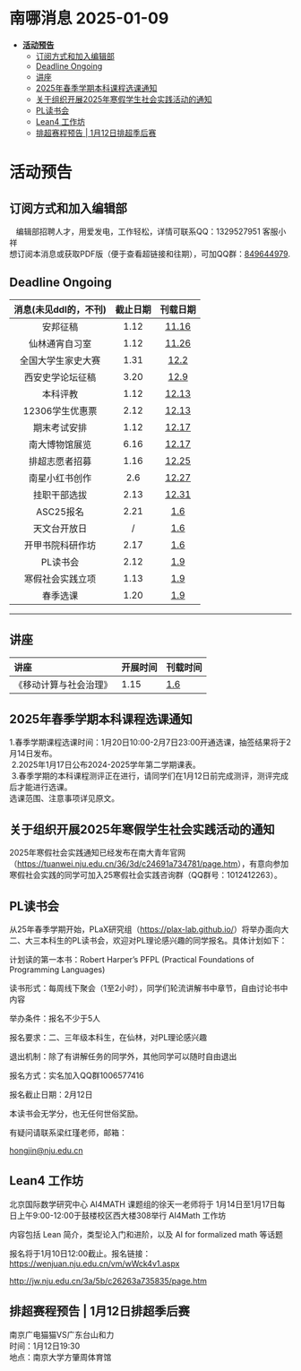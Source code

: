 # 南哪消息 2025-01-09

-   <a href="#活动预告" id="toc-活动预告"><strong>活动预告</strong></a>
    -   <a href="#订阅方式和加入编辑部"
        id="toc-订阅方式和加入编辑部">订阅方式和加入编辑部</a>
    -   <a href="#deadline-ongoing" id="toc-deadline-ongoing">Deadline
        Ongoing</a>
    -   <a href="#讲座" id="toc-讲座">讲座</a>
    -   <a href="#年春季学期本科课程选课通知"
        id="toc-年春季学期本科课程选课通知">2025年春季学期本科课程选课通知</a>
    -   <a href="#关于组织开展2025年寒假学生社会实践活动的通知"
        id="toc-关于组织开展2025年寒假学生社会实践活动的通知">关于组织开展2025年寒假学生社会实践活动的通知</a>
    -   <a href="#pl读书会" id="toc-pl读书会">PL读书会</a>
    -   <a href="#lean4-工作坊" id="toc-lean4-工作坊">Lean4 工作坊</a>
    -   <a href="#排超赛程预告-1月12日排超季后赛"
        id="toc-排超赛程预告-1月12日排超季后赛">排超赛程预告 |
        1月12日排超季后赛</a>

# **活动预告**

## 订阅方式和加入编辑部

   编辑部招聘人才，用爱发电，工作轻松，详情可联系QQ：1329527951
客服小祥  
想订阅本消息或获取PDF版（便于查看超链接和往期），可加QQ群：[849644979](https://qm.qq.com/q/VXIW7fgsEe).

## Deadline Ongoing

| 消息(未见ddl的，不刊) | 截止日期 |                      刊载日期                      |
|:---------------------:|:--------:|:--------------------------------------------------:|
|       安邦征稿        |   1.12   | [11.16](https://nik-nul.github.io/news/2024-11-16) |
|    仙林通宵自习室     |   1.12   | [11.26](https://nik-nul.github.io/news/2024-11-26) |
|  全国大学生家史大赛   |   1.31   | [12.2](https://nik-nul.github.io/news/2024-12-02)  |
|   西安史学论坛征稿    |   3.20   | [12.9](https://nik-nul.github.io/news/2024-12-09)  |
|       本科评教        |   1.12   | [12.13](https://nik-nul.github.io/news/2024-12-13) |
|    12306学生优惠票    |   2.12   | [12.13](https://nik-nul.github.io/news/2024-12-13) |
|     期末考试安排      |   1.12   | [12.17](https://nik-nul.github.io/news/2024-12-17) |
|    南大博物馆展览     |   6.16   | [12.17](https://nik-nul.github.io/news/2024-12-17) |
|    排超志愿者招募     |   1.16   | [12.25](https://nik-nul.github.io/news/2024-12-25) |
|    南星小红书创作     |   2.6    | [12.27](https://nik-nul.github.io/news/2024-12-27) |
|     挂职干部选拔      |   2.13   | [12.31](https://nik-nul.github.io/news/2024-12-31) |
|       ASC25报名       |   2.21   |  [1.6](https://nik-nul.github.io/news/2025-01-06)  |
|     天文台开放日      |    /     |  [1.6](https://nik-nul.github.io/news/2025-01-06)  |
|   开甲书院科研作坊    |   2.17   |  [1.6](https://nik-nul.github.io/news/2025-01-06)  |
|       PL读书会        |   2.12   |  [1.9](https://nik-nul.github.io/news/2025-01-09)  |
|   寒假社会实践立项    |   1.13   |  [1.9](https://nik-nul.github.io/news/2025-01-09)  |
|       春季选课        |   1.20   |  [1.9](https://nik-nul.github.io/news/2025-01-09)  |

------------------------------------------------------------------------

## 讲座

| 讲座                   | 开展时间 | 刊载时间                                         |
|:-----------------------|:---------|:-------------------------------------------------|
| 《移动计算与社会治理》 | 1.15     | [1.6](https://nik-nul.github.io/news/2025-01-06) |

## 2025年春季学期本科课程选课通知

1.春季学期课程选课时间：1月20日10:00-2月7日23:00开通选课，抽签结果将于2月14日发布。  
 2.2025年1月17日公布2024-2025学年第二学期课表。  
 3.春季学期的本科课程测评正在进行，请同学们在1月12日前完成测评，测评完成后才能进行选课。  
选课范围、注意事项详见原文。  

## 关于组织开展2025年寒假学生社会实践活动的通知

2025年寒假社会实践通知已经发布在南大青年官网（<https://tuanwei.nju.edu.cn/36/3d/c24691a734781/page.htm>），有意向参加寒假社会实践的同学可加入25寒假社会实践咨询群（QQ群号：1012412263）。

## PL读书会

从25年春季学期开始，PLaX研究组（<https://plax-lab.github.io/>）将举办面向大二、大三本科生的PL读书会，欢迎对PL理论感兴趣的同学报名。具体计划如下：

计划读的第一本书：Robert Harper’s PFPL (Practical Foundations of
Programming Languages)

读书形式：每周线下聚会（1至2小时），同学们轮流讲解书中章节，自由讨论书中内容

举办条件：报名不少于5人

报名要求：二、三年级本科生，在仙林，对PL理论感兴趣

退出机制：除了有讲解任务的同学外，其他同学可以随时自由退出

报名方式：实名加入QQ群1006577416

报名截止日期：2月12日

本读书会无学分，也无任何世俗奖励。

有疑问请联系梁红瑾老师，邮箱：

<hongjin@nju.edu.cn>

## Lean4 工作坊

北京国际数学研究中心 AI4MATH 课题组的徐天一老师将于
1月14日至1月17日每日上午9:00-12:00于鼓楼校区西大楼308举行 AI4Math 工作坊

内容包括 Lean 简介，类型论入门和进阶，以及 AI for formalized math 等话题

报名将于1月10日12:00截止。报名链接：<https://wenjuan.nju.edu.cn/vm/wWck4v1.aspx>

<http://jw.nju.edu.cn/3a/5b/c26263a735835/page.htm>

## 排超赛程预告 \| 1月12日排超季后赛

南京广电猫猫VS广东台山和力  
时间：1月12日19:30  
地点：南京大学方肇周体育馆  
